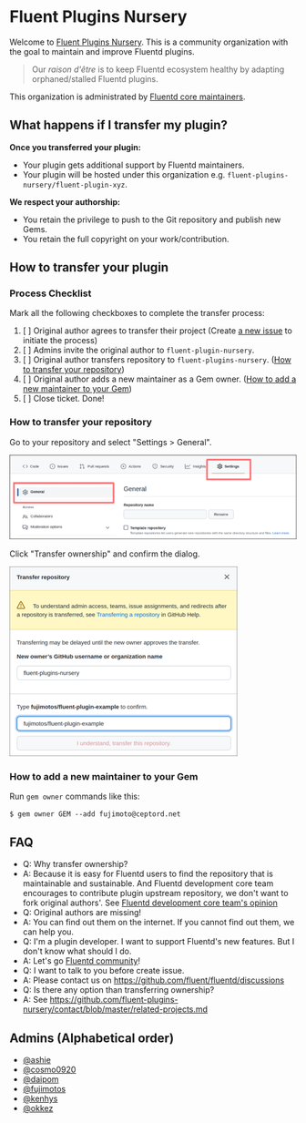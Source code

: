 # Fluent Plugins Nursery

Welcome to [Fluent Plugins Nursery](https://github.com/fluent-plugins-nursery).
This is a community organization with the goal to maintain and improve Fluentd plugins.

> Our _raison d'être_ is to keep Fluentd ecosystem healthy by adapting orphaned/stalled Fluentd plugins.

This organization is administrated by [Fluentd core maintainers](https://github.com/fluent/fluentd/blob/master/MAINTAINERS.md).

## What happens if I transfer my plugin?

**Once you transferred your plugin:**

* Your plugin gets additional support by Fluentd maintainers.
* Your plugin will be hosted under this organization e.g. `fluent-plugins-nursery/fluent-plugin-xyz`.

**We respect your authorship:**

* You retain the privilege to push to the Git repository and publish new Gems.
* You retain the full copyright on your work/contribution.

## How to transfer your plugin

### Process Checklist

Mark all the following checkboxes to complete the transfer process:

1. [ ] Original author agrees to transfer their project (Create [a new issue](https://github.com/fluent-plugins-nursery/contact/issues/new) to initiate the process)
2. [ ] Admins invite the original author to `fluent-plugin-nursery`.
3. [ ] Original author transfers repository to `fluent-plugins-nursery`. ([How to transfer your repository](/README.md#how-to-transfer-your-repository))
4. [ ] Original author adds a new maintainer as a Gem owner. ([How to add a new maintainer to your Gem](/README.md#how-to-add-a-new-maintainer-to-your-gem))
5. [ ] Close ticket. Done!

### How to transfer your repository

Go to your repository and select "Settings > General".

![](transfer_01.png)

Click "Transfer ownership" and confirm the dialog.

![](transfer_02.png)

### How to add a new maintainer to your Gem

Run `gem owner` commands like this:

```
$ gem owner GEM --add fujimoto@ceptord.net
```

## FAQ

* Q: Why transfer ownership?
* A: Because it is easy for Fluentd users to find the repository that is maintainable and sustainable.
     And Fluentd development core team encourages to contribute plugin upstream repository, we don't want to fork original authors'.
     See [Fluentd development core team's opinion](https://docs.fluentd.org/plugin-development#send-a-patch-or-fork)
* Q: Original authors are missing!
* A: You can find out them on the internet. If you cannot find out them, we can help you.
* Q: I'm a plugin developer. I want to support Fluentd's new features. But I don't know what should I do.
* A: Let's go [Fluentd community](https://www.fluentd.org/community)!
* Q: I want to talk to you before create issue.
* A: Please contact us on https://github.com/fluent/fluentd/discussions
* Q: Is there any option than transferring ownership?
* A: See https://github.com/fluent-plugins-nursery/contact/blob/master/related-projects.md

## Admins (Alphabetical order)

* [@ashie](https://github.com/ashie)
* [@cosmo0920](https://github.com/cosmo0920)
* [@daipom](https://github.com/daipom)
* [@fujimotos](https://github.com/fujimotos)
* [@kenhys](https://github.com/kenhys)
* [@okkez](https://github.com/okkez)
